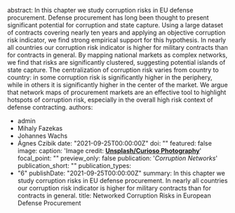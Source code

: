 abstract: In this chapter we study corruption risks in EU defense procurement. Defense procurement has long been thought to present significant potential for corruption and state capture. Using a large dataset of contracts covering nearly ten years and applying an objective corruption risk indicator, we find strong empirical support for this hypothesis. In nearly all countries our corruption risk indicator is higher for military contracts than for contracts in general. By mapping national markets as complex networks, we find that risks are significantly clustered, suggesting potential islands of state capture. The centralization of corruption risk varies from country to country: in some corruption risk is significantly higher in the periphery, while in others it is significantly higher in the center of the market. We argue that network maps of procurement markets are an effective tool to highlight hotspots of corruption risk, especially in the overall high risk context of defense contracting.
authors:
- admin
- Mihaly Fazekas
- Johannes Wachs
- Ágnes Czibik
date: "2021-09-25T00:00:00Z"
doi: ""
featured: false
image:
  caption: 'Image credit: [**Unsplash/Curioso Photography**](https://unsplash.com/photos/xYrTdhysQY0)'
  focal_point: ""
  preview_only: false
publication: '*Corruption Networks*'
publication_short: ""
publication_types:
- "6"
publishDate: "2021-09-25T00:00:00Z"
summary: In this chapter we study corruption risks in EU defense procurement. In nearly all countries our corruption risk indicator is higher for military contracts than for contracts in general.
title: Networked Corruption Risks in European Defense Procurement
